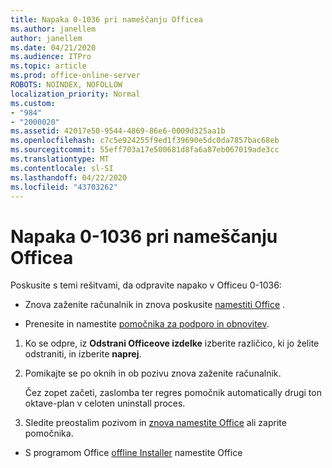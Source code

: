 ```yaml
---
title: Napaka 0-1036 pri nameščanju Officea
ms.author: janellem
author: janellem
ms.date: 04/21/2020
ms.audience: ITPro
ms.topic: article
ms.prod: office-online-server
ROBOTS: NOINDEX, NOFOLLOW
localization_priority: Normal
ms.custom:
- "984"
- "2000020"
ms.assetid: 42017e50-9544-4869-86e6-0009d325aa1b
ms.openlocfilehash: c7c5e924255f9ed1f39690e5dc0da7857bac68eb
ms.sourcegitcommit: 55eff703a17e500681d8fa6a87eb067019ade3cc
ms.translationtype: MT
ms.contentlocale: sl-SI
ms.lasthandoff: 04/22/2020
ms.locfileid: "43703262"
---
```

# <a name="error-0-1036-when-installing-office"></a>Napaka 0-1036 pri nameščanju Officea

Poskusite s temi rešitvami, da odpravite napako v Officeu 0-1036:
  
- Znova zaženite računalnik in znova poskusite [namestiti Office](https://portal.office.com/OLS/MySoftware.aspx) .

- Prenesite in namestite [pomočnika za podporo in obnovitev](https://aka.ms/SARA-OfficeUninstall-Alchemy).

1. Ko se odpre, iz **Odstrani Officeove izdelke** izberite različico, ki jo želite odstraniti, in izberite **naprej**.

2. Pomikajte se po oknih in ob pozivu znova zaženite računalnik.

    Čez zopet začeti, zaslomba ter regres pomočnik automatically drugi ton oktave-plan v celoten uninstall proces.

3. Sledite preostalim pozivom in [znova namestite Office](https://portal.office.com/OLS/MySoftware.aspx) ali zaprite pomočnika.

- S programom Office [offline Installer](https://support.office.com/article/f0a85fe7-118f-41cb-a791-d59cef96ad1c?wt.mc_id=Alchemy_ClientDIA) namestite Office
